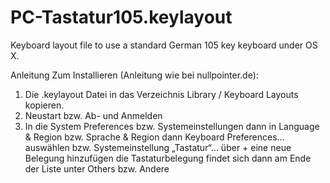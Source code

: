 PC-Tastatur105.keylayout
========================

Keyboard layout file to use a standard German 105 key keyboard under OS X. 

Anleitung
Zum Installieren (Anleitung wie bei nullpointer.de):

1) Die .keylayout Datei in das Verzeichnis Library / Keyboard Layouts kopieren.
2) Neustart bzw. Ab- und Anmelden
3) In die System Preferences bzw. Systemeinstellungen
 dann in Language & Region bzw. Sprache & Region
 dann Keyboard Preferences... auswählen bzw. Systemeinstellung „Tastatur“...
 über + eine neue Belegung hinzufügen
 die Tastaturbelegung findet sich dann am Ende der Liste unter Others bzw. Andere
